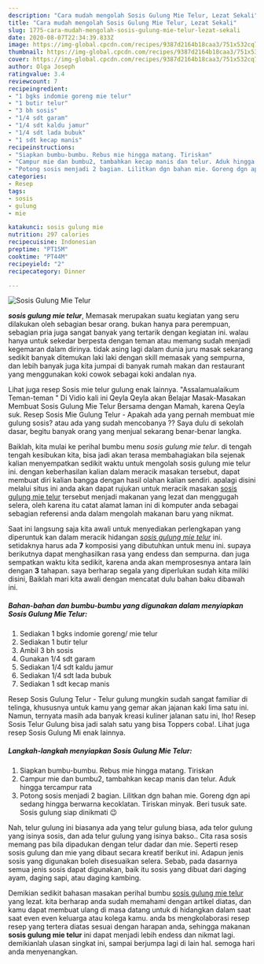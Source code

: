 ```yaml
---
description: "Cara mudah mengolah Sosis Gulung Mie Telur, Lezat Sekali"
title: "Cara mudah mengolah Sosis Gulung Mie Telur, Lezat Sekali"
slug: 1775-cara-mudah-mengolah-sosis-gulung-mie-telur-lezat-sekali
date: 2020-08-07T22:34:39.833Z
image: https://img-global.cpcdn.com/recipes/9387d2164b18caa3/751x532cq70/sosis-gulung-mie-telur-foto-resep-utama.jpg
thumbnail: https://img-global.cpcdn.com/recipes/9387d2164b18caa3/751x532cq70/sosis-gulung-mie-telur-foto-resep-utama.jpg
cover: https://img-global.cpcdn.com/recipes/9387d2164b18caa3/751x532cq70/sosis-gulung-mie-telur-foto-resep-utama.jpg
author: Olga Joseph
ratingvalue: 3.4
reviewcount: 7
recipeingredient:
- "1 bgks indomie goreng mie telur"
- "1 butir telur"
- "3 bh sosis"
- "1/4 sdt garam"
- "1/4 sdt kaldu jamur"
- "1/4 sdt lada bubuk"
- "1 sdt kecap manis"
recipeinstructions:
- "Siapkan bumbu-bumbu. Rebus mie hingga matang. Tiriskan"
- "Campur mie dan bumbu2, tambahkan kecap manis dan telur. Aduk hingga tercampur rata"
- "Potong sosis menjadi 2 bagian. Lilitkan dgn bahan mie. Goreng dgn api sedang hingga berwarna kecoklatan. Tiriskan minyak. Beri tusuk sate. Sosis gulung siap dinikmati 😉"
categories:
- Resep
tags:
- sosis
- gulung
- mie

katakunci: sosis gulung mie 
nutrition: 297 calories
recipecuisine: Indonesian
preptime: "PT15M"
cooktime: "PT44M"
recipeyield: "2"
recipecategory: Dinner

---
```



![Sosis Gulung Mie Telur](https://img-global.cpcdn.com/recipes/9387d2164b18caa3/751x532cq70/sosis-gulung-mie-telur-foto-resep-utama.jpg)

<b><i>sosis gulung mie telur</i></b>, Memasak merupakan suatu kegiatan yang seru dilakukan oleh sebagian besar orang. bukan hanya para perempuan, sebagian pria juga sangat banyak yang tertarik dengan kegiatan ini. walau hanya untuk sekedar berpesta dengan teman atau memang sudah menjadi kegemaran dalam dirinya. tidak asing lagi dalam dunia juru masak sekarang sedikit banyak ditemukan laki laki dengan skill memasak yang sempurna, dan lebih banyak juga kita jumpai di banyak rumah makan dan restaurant yang menggunakan koki cowok sebagai koki andalan nya.

Lihat juga resep Sosis mie telur gulung enak lainnya. &#34;Assalamualaikum Teman-teman &#34; Di Vidio kali ini Qeyla Qeyla akan Belajar Masak-Masakan Membuat Sosis Gulung Mie Telur Bersama dengan Mamah, karena Qeyla suk. Resep Sosis Mie Gulung Telur - Apakah ada yang pernah membuat mie gulung sosis? atau ada yang sudah mencobanya ?? Saya dulu di sekolah dasar, begitu banyak orang yang menjual sekarang benar-benar langka.

Baiklah, kita mulai ke perihal bumbu menu <i>sosis gulung mie telur</i>. di tengah tengah kesibukan kita, bisa jadi akan terasa membahagiakan bila sejenak kalian menyempatkan sedikit waktu untuk mengolah sosis gulung mie telur ini. dengan keberhasilan kalian dalam meracik masakan tersebut, dapat membuat diri kalian bangga dengan hasil olahan kalian sendiri. apalagi disini melalui situs ini anda akan dapat rujukan untuk meracik masakan <u>sosis gulung mie telur</u> tersebut menjadi makanan yang lezat dan menggugah selera, oleh karena itu catat alamat laman ini di komputer anda sebagai sebagian referensi anda dalam mengolah makanan baru yang nikmat.


Saat ini langsung saja kita awali untuk menyediakan perlengkapan yang diperuntuk kan dalam meracik hidangan <u><i>sosis gulung mie telur</i></u> ini. setidaknya harus ada <b>7</b> komposisi yang dibutuhkan untuk menu ini. supaya berikutnya dapat menghasilkan rasa yang endess dan sempurna. dan juga sempatkan waktu kita sedikit, karena anda akan memprosesnya antara lain dengan <b>3</b> tahapan. saya berharap segala yang diperlukan sudah kita miliki disini, Baiklah mari kita awali dengan mencatat dulu bahan baku dibawah ini.

<!--inarticleads1-->

##### Bahan-bahan dan bumbu-bumbu yang digunakan dalam menyiapkan Sosis Gulung Mie Telur:

1. Sediakan 1 bgks indomie goreng/ mie telur
1. Sediakan 1 butir telur
1. Ambil 3 bh sosis
1. Gunakan 1/4 sdt garam
1. Sediakan 1/4 sdt kaldu jamur
1. Sediakan 1/4 sdt lada bubuk
1. Sediakan 1 sdt kecap manis


Resep Sosis Gulung Telur - Telur gulung mungkin sudah sangat familiar di telinga, khususnya untuk kamu yang gemar akan jajanan kaki lima satu ini. Namun, ternyata masih ada banyak kreasi kuliner jalanan satu ini, lho! Resep Sosis Telur Gulung bisa jadi salah satu yang bisa Toppers coba!. Lihat juga resep Sosis Gulung Mi enak lainnya. 

<!--inarticleads2-->

##### Langkah-langkah menyiapkan Sosis Gulung Mie Telur:

1. Siapkan bumbu-bumbu. Rebus mie hingga matang. Tiriskan
1. Campur mie dan bumbu2, tambahkan kecap manis dan telur. Aduk hingga tercampur rata
1. Potong sosis menjadi 2 bagian. Lilitkan dgn bahan mie. Goreng dgn api sedang hingga berwarna kecoklatan. Tiriskan minyak. Beri tusuk sate. Sosis gulung siap dinikmati 😉


Nah, telur gulung ini biasanya ada yang telur gulung biasa, ada telor gulung yang isinya sosis, dan ada telur gulung yang isinya bakso.. Cita rasa sosis memang pas bila dipadukan dengan telur dadar dan mie. Seperti resep sosis gulung dan mie yang dibaut secara kreatif berikut ini. Adapun jenis sosis yang digunakan boleh disesuaikan selera. Sebab, pada dasarnya semua jenis sosis dapat digunakan, baik itu sosis yang dibuat dari daging ayam, daging sapi, atau daging kambing. 

Demikian sedikit bahasan masakan perihal bumbu <u>sosis gulung mie telur</u> yang lezat. kita berharap anda sudah memahami dengan artikel diatas, dan kamu dapat membuat ulang di masa datang untuk di hidangkan dalam saat saat even even keluarga atau kolega kamu. anda bs mengkolaborasi resep resep yang tertera diatas sesuai dengan harapan anda, sehingga makanan <b>sosis gulung mie telur</b> ini dapat menjadi lebih endess dan nikmat lagi. demikianlah ulasan singkat ini, sampai berjumpa lagi di lain hal. semoga hari anda menyenangkan.
